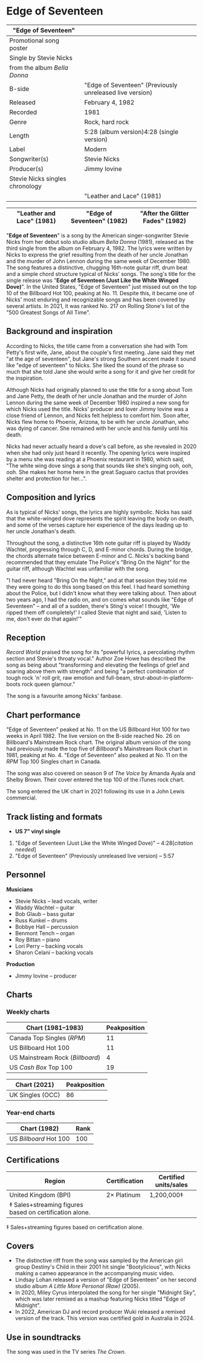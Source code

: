 # Edge of Seventeen

| "Edge of Seventeen" | |
| --- | --- |
| Promotional song poster | |
| Single by Stevie Nicks | |
| from the album  *Bella Donna* | |
| B-side | "Edge of Seventeen" (Previously unreleased live version) |
| Released | February 4, 1982 |
| Recorded | 1981 |
| Genre | Rock, hard rock |
| Length | 5:28 (album version)4:28 (single version) |
| Label | Modern |
| Songwriter(s) | Stevie Nicks |
| Producer(s) | Jimmy Iovine |
| Stevie Nicks singles chronology | |
| | "Leather and Lace" (1981\) | "**Edge of Seventeen**" (1982\) | "After the Glitter Fades" (1982\) | | --- | --- | --- | | |

| "Leather and Lace" (1981\) | "**Edge of Seventeen**" (1982\) | "After the Glitter Fades" (1982\) |
| --- | --- | --- |

"**Edge of Seventeen**" is a song by the American singer-songwriter Stevie Nicks from her debut solo studio album *Bella Donna* (1981\), released as the third single from the album on February 4, 1982\. The lyrics were written by Nicks to express the grief resulting from the death of her uncle Jonathan and the murder of John Lennon during the same week of December 1980\. The song features a distinctive, chugging 16th-note guitar riff, drum beat and a simple chord structure typical of Nicks' songs. The song's title for the single release was "**Edge of Seventeen (Just Like the White Winged Dove)**". In the United States, "Edge of Seventeen" just missed out on the top 10 of the Billboard Hot 100, peaking at No. 11\. Despite this, it became one of Nicks' most enduring and recognizable songs and has been covered by several artists. In 2021, it was ranked No. 217 on Rolling Stone's list of the "500 Greatest Songs of All Time".

Background and inspiration
--------------------------

According to Nicks, the title came from a conversation she had with Tom Petty's first wife, Jane, about the couple's first meeting. Jane said they met "at the age of seventeen", but Jane's strong Southern accent made it sound like "edge of seventeen" to Nicks. She liked the sound of the phrase so much that she told Jane she would write a song for it and give her credit for the inspiration.

Although Nicks had originally planned to use the title for a song about Tom and Jane Petty, the death of her uncle Jonathan and the murder of John Lennon during the same week of December 1980 inspired a new song for which Nicks used the title. Nicks' producer and lover Jimmy Iovine was a close friend of Lennon, and Nicks felt helpless to comfort him. Soon after, Nicks flew home to Phoenix, Arizona, to be with her uncle Jonathan, who was dying of cancer. She remained with her uncle and his family until his death.

Nicks had never actually heard a dove's call before, as she revealed in 2020 when she had only just heard it recently. The opening lyrics were inspired by a menu she was reading at a Phoenix restaurant in 1980, which said, "The white wing dove sings a song that sounds like she’s singing ooh, ooh, ooh. She makes her home here in the great Saguaro cactus that provides shelter and protection for her…".

Composition and lyrics
----------------------

As is typical of Nicks' songs, the lyrics are highly symbolic. Nicks has said that the white-winged dove represents the spirit leaving the body on death, and some of the verses capture her experience of the days leading up to her uncle Jonathan's death.

Throughout the song, a distinctive 16th note guitar riff is played by Waddy Wachtel, progressing through C, D, and E-minor chords. During the bridge, the chords alternate twice between E-minor and C. Nicks's backing band recommended that they emulate The Police's "Bring On the Night" for the guitar riff, although Wachtel was unfamiliar with the song.

"I had never heard "Bring On the Night," and at that session they told me they were going to do this song based on this feel. I had heard something about the Police, but I didn't know what they were talking about. Then about two years ago, I had the radio on, and on comes what sounds like "Edge of Seventeen" – and all of a sudden, there's Sting's voice! I thought, 'We ripped them off completely!' I called Stevie that night and said, 'Listen to me, don't ever do that again!'"

Reception
---------

*Record World* praised the song for its "powerful lyrics, a percolating rhythm section and Stevie's throaty vocal." Author Zoe Howe has described the song as being about "transforming and elevating the feelings of grief and soaring above them with strength" and being "a perfect combination of tough rock 'n' roll grit, raw emotion and full-beam, strut-about-in-platform-boots rock queen glamour."

The song is a favourite among Nicks' fanbase.

Chart performance
-----------------

"Edge of Seventeen" peaked at No. 11 on the US Billboard Hot 100 for two weeks in April 1982\. The live version on the B-side reached No. 26 on Billboard's Mainstream Rock chart. The original album version of the song had previously made the top five of *Billboard*'s Mainstream Rock chart in 1981, peaking at No. 4\. "Edge of Seventeen" also peaked at No. 11 on the *RPM* Top 100 Singles chart in Canada.

The song was also covered on season 9 of *The Voice* by Amanda Ayala and Shelby Brown. Their cover entered the top 100 of the iTunes rock chart.

The song entered the UK chart in 2021 following its use in a John Lewis commercial.

Track listing and formats
-------------------------

* **US 7" vinyl single**

1. "Edge of Seventeen (Just Like the White Winged Dove)"  – 4:28\[*citation needed*]
2. "Edge of Seventeen" (Previously unreleased live version)  – 5:57

Personnel
---------

**Musicians**

* Stevie Nicks – lead vocals, writer
* Waddy Wachtel – guitar
* Bob Glaub – bass guitar
* Russ Kunkel – drums
* Bobbye Hall – percussion
* Benmont Tench – organ
* Roy Bittan – piano
* Lori Perry – backing vocals
* Sharon Celani – backing vocals

**Production**

* Jimmy Iovine – producer

Charts
------

### Weekly charts

| Chart (1981–1983\) | Peakposition |
| --- | --- |
| Canada Top Singles (*RPM*) | 11 |
| US Billboard Hot 100 | 11 |
| US Mainstream Rock (*Billboard*) | 4 |
| US *Cash Box* Top 100 | 19 |

| Chart (2021\) | Peakposition |
| --- | --- |
| UK Singles (OCC) | 86 |

### Year-end charts

| Chart (1982\) | Rank |
| --- | --- |
| US *Billboard* Hot 100 | 100 |

Certifications
--------------

| Region | Certification | Certified units/sales |
| --- | --- | --- |
| United Kingdom (BPI) | 2× Platinum | 1,200,000‡ |
| ‡ Sales\+streaming figures based on certification alone. | | |

‡ Sales\+streaming figures based on certification alone.

Covers
------

* The distinctive riff from the song was sampled by the American girl group Destiny's Child in their 2001 hit single "Bootylicious", with Nicks making a cameo appearance in the accompanying music video.
* Lindsay Lohan released a version of "Edge of Seventeen" on her second studio album *A Little More Personal (Raw)* (2005\).
* In 2020, Miley Cyrus interpolated the song for her single "Midnight Sky", which was later remixed as a mashup featuring Nicks titled "Edge of Midnight".
* In 2022, American DJ and record producer Wuki released a remixed version of the track. This version was certified gold in Australia in 2024\.

Use in soundtracks
------------------

The song was used in the TV series *The Crown*.